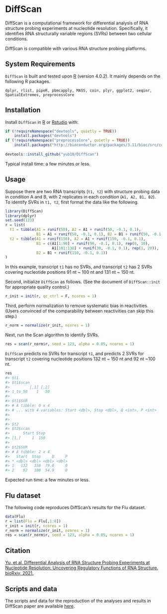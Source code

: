 
<!-- README.md is generated from README.Rmd. Please edit that file -->

# DiffScan

<!-- badges: start -->

<!-- badges: end -->

DiffScan is a computational framework for differential analysis of RNA
structure probing experiments at nucleotide resolution. Specifically, it
identifies RNA structurally variable regions (SVRs) between two cellular
conditions.

DiffScan is compatible with various RNA structure probing platforms.

## System Requirements

`DiffScan` is built and tested upon [R](https://cran.r-project.org/)
(version 4.0.2). It mainly depends on the following R packages.

`dplyr, rlist, pipeR, pbmcapply, MASS, coin, plyr, ggplot2, seqinr,
SpatialExtremes, preprocessCore`

## Installation

Install `DiffScan` in [R](https://cran.r-project.org/) or
[Rstudio](https://www.rstudio.com/products/rstudio/) with:

``` r
if (!requireNamespace("devtools", quietly = TRUE))
    install.packages("devtools")
if (!requireNamespace("preprocessCore", quietly = TRUE))
    install.packages("http://bioconductor.org/packages/3.11/bioc/src/contrib/preprocessCore_1.50.0.tar.gz")
    
devtools::install_github("yub18/DiffScan")
```

Typical install time: a few minutes or less.

## Usage

Suppose there are two RNA transcripts (`t1, t2`) with structure probing
data in condition A and B, with 2 replicates in each condition (`A1, A2,
B1, B2`). To identify SVRs in `t1, t2`, first format the data like the
following.

``` r
library(DiffScan)
library(dplyr)
set.seed(123)
r = list(
  t1 = tibble(A1 = runif(50), A2 = A1 + runif(50, -0.1, 0.1),
              B1 = A1 + runif(50, -0.1, 0.1), B2 = B1 + runif(50, -0.1, 0.1)),
  t2 = tibble(A1 = runif(150), A2 = A1 + runif(150, -0.1, 0.1),
              B1 = c(A1[1:90] + runif(90, -0.1, 0.1), rep(0, 10), 
                     A1[101:130] + runif(30, -0.1, 0.1), rep(1, 20)), 
              B2 = B1 + runif(150, -0.1, 0.1))
)
```

In this example, transcript `t1` has no SVRs, and transcript `t2` has 2
SVRs covering nucleotide positions 91 nt \~ 100 nt and 131 nt \~ 150 nt.

Second, initialize `DiffScan` as follows. (See the document of
`DiffScan::init` for appropriate quality control.)

``` r
r_init = init(r, qc_ctrl = F, ncores = 1)
```

Third, perform normalization to remove systematic bias in reactivities.
(Users convinced of the comparability between reactivities can skip this
step.)

``` r
r_norm = normalize(r_init, ncores = 1)
```

Next, run the Scan algorithm to identify SVRs.

``` r
res = scan(r_norm$r, seed = 123, alpha = 0.05, ncores = 1)
```

`DiffScan` predicts no SVRs for transcript `t1`, and predicts 2 SVRs for
transcript `t2` covering nucleotide positions 132 nt \~ 150 nt and 92 nt
\~100 nt.

``` r
res
#> $t1
#> $t1$scan
#>         [,1] [,2]
#> 1_to_50    1   50
#> 
#> $t1$SVR
#> # A tibble: 0 x 4
#> # ... with 4 variables: Start <dbl>, Stop <dbl>, Q <int>, P <int>
#> 
#> 
#> $t2
#> $t2$scan
#>      Start Stop
#> [1,]     1  150
#> 
#> $t2$SVR
#> # A tibble: 2 x 4
#>   Start  Stop     Q     P
#> * <dbl> <dbl> <dbl> <dbl>
#> 1   132   150  79.0     0
#> 2    92   100  54.9     0
```

Expected run time: a few minutes or less.

## Flu dataset

The following code reproduces DiffScan’s results for the Flu dataset.

``` r
data(Flu)
r = list(Flu = Flu[,1:8])
r_init = init(r, ncores = 1)
r_norm = normalize(r_init, ncores = 1)
res = scan(r_norm$r, seed = 123, alpha = 0.05, ncores = 1)
```

## Citation

[Yu, et al. Differential Analysis of RNA Structure Probing Experiments
at Nucleotide Resolution: Uncovering Regulatory Functions of RNA
Structure.
bioRxiv, 2021.](https://www.biorxiv.org/content/10.1101/2021.08.24.457484v1)

## Scripts and data

The scripts and data for the reproduction of the analyses and results in
DiffScan paper are available
[here](https://cloud.tsinghua.edu.cn/published/diffscan_scripts_and_data).
